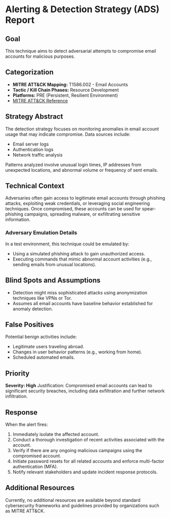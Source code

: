 # Alerting & Detection Strategy (ADS) Report

## Goal
This technique aims to detect adversarial attempts to compromise email accounts for malicious purposes.

## Categorization
- **MITRE ATT&CK Mapping:** T1586.002 - Email Accounts
- **Tactic / Kill Chain Phases:** Resource Development
- **Platforms:** PRE (Persistent, Resilient Environment)
- [MITRE ATT&CK Reference](https://attack.mitre.org/techniques/T1586/002)

## Strategy Abstract
The detection strategy focuses on monitoring anomalies in email account usage that may indicate compromise. Data sources include:
- Email server logs
- Authentication logs
- Network traffic analysis

Patterns analyzed involve unusual login times, IP addresses from unexpected locations, and abnormal volume or frequency of sent emails.

## Technical Context
Adversaries often gain access to legitimate email accounts through phishing attacks, exploiting weak credentials, or leveraging social engineering techniques. Once compromised, these accounts can be used for spear-phishing campaigns, spreading malware, or exfiltrating sensitive information.

### Adversary Emulation Details
In a test environment, this technique could be emulated by:
- Using a simulated phishing attack to gain unauthorized access.
- Executing commands that mimic abnormal account activities (e.g., sending emails from unusual locations).

## Blind Spots and Assumptions
- Detection might miss sophisticated attacks using anonymization techniques like VPNs or Tor.
- Assumes all email accounts have baseline behavior established for anomaly detection.

## False Positives
Potential benign activities include:
- Legitimate users traveling abroad.
- Changes in user behavior patterns (e.g., working from home).
- Scheduled automated emails.

## Priority
**Severity: High**
Justification: Compromised email accounts can lead to significant security breaches, including data exfiltration and further network infiltration.

## Response
When the alert fires:
1. Immediately isolate the affected account.
2. Conduct a thorough investigation of recent activities associated with the account.
3. Verify if there are any ongoing malicious campaigns using the compromised account.
4. Initiate password resets for all related accounts and enforce multi-factor authentication (MFA).
5. Notify relevant stakeholders and update incident response protocols.

## Additional Resources
Currently, no additional resources are available beyond standard cybersecurity frameworks and guidelines provided by organizations such as MITRE ATT&CK.